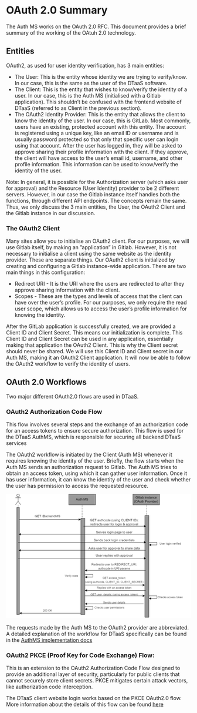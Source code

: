 # OAuth 2.0 Summary

The Auth MS works on the OAuth 2.0 RFC. This
document provides a brief summary of
the working of the OAtuh 2.0 technology.

## Entities

OAuth2, as used for user identity verification,
has 3 main entities:

- The User: This is the entity whose identity
  we are trying to verify/know. In our case,
  this is the same as the user of the DTaaS software.
- The Client: This is the entity that wishes to know/verify the identity
  of a user. In our case, this is the Auth MS (initialised with a Gitlab
  application). This shouldn’t be confused with the frontend website of
  DTaaS (referred to as Client in the previous section).
- The OAuth2 Identity Provider: This is the entity that allows the client
  to know the identity of the user. In our case, this is GitLab. Most
  commonly, users have an existing, protected account with this entity.
  The account is registered using a unique key,
  like an email ID or username and is usually
  password protected so that only that specific user
  can login using that account. After the user has logged in, they will
  be asked to approve sharing their profile information with the client.
  If they approve, the client will have access
  to the user’s email id, username, and other
  profile information. This information can be used to
  know/verify the identity of the user.

Note: In general, it is possible for the
Authorization server (which asks
user for approval) and the Resource (User Identity)
provider to be 2 different
servers. However, in our case the Gitlab instance
itself handles both the
functions, through different API endpoints.
The concepts remain the same.
Thus, we only discuss the 3 main entities, the User,
the OAuth2 Client and
the Gitlab instance in our discussion.

### The OAuth2 Client

Many sites allow you to initialise
an OAuth2 client. For our purposes,
we will use Gitlab itself, by making
an ”application” in Gitlab. However,
it is not necessary to initialise a client
using the same website as the identity provider.
These are separate things.
Our OAuth2 client is initialized by creating
and configuring a Gitlab
instance-wide application.
There are two main things in this configuration:

- Redirect URI - It is the URI where the users
  are redirected to after
  they approve sharing information
  with the client.
- Scopes - These are the types and levels
  of access that the client can
  have over the user’s profile.
  For our purposes, we only require the
  read user scope, which allows us
  to access the user’s profile information
  for knowing the identity.

After the GitLab application is successfully
created, we are provided a
Client ID and Client Secret.
This means our initialization is complete.
This Client ID and Client Secret can be used
in any application, essentially making
that application the OAuth2 Client.
This is why the Client secret should
never be shared. We will use this Client ID
and Client secret in our Auth
MS, making it an OAuth2 Client application.
It will now be able to follow
the OAuth2 workflow to verify the identity of users.

## OAuth 2.0 Workflows

Two major different OAuth2.0 flows are used in DTaaS.

### OAuth2 Authorization Code Flow

This flow involves several steps and
the exchange of an authorization code
for an access tokens to ensure secure authorization.
This flow is used for the DTaaS AuthMS,
which is responsible for securing
all backend DTaaS services

The OAuth2 workflow is initiated by the
Client (Auth MS) whenever it
requires knowing the identity of the user.
Briefly, the flow starts when the
Auth MS sends an authorization request to Gitlab.
The Auth MS tries to
obtain an access token, using which it can gather
user information. Once it
has user information, it can know the identity of
the user and check whether
the user has permission to access the requested resource.

![alt text](oauth2-workflow.png)

The requests made by the Auth MS to
the OAuth2 provider
are abbreviated. A detailed explanation
of the workflow for
DTaaS specifically can be found in the
[AuthMS implementation docs](AUTHMS.md)

### OAuth2 PKCE (Proof Key for Code Exchange) Flow:

This is an extension to the OAuth2
Authorization Code Flow designed to
provide an additional layer of security,
particularly for public clients
that cannot securely store client secrets.
PKCE mitigates certain attack vectors,
like authorization code interception.

The DTaaS client website login works
based on the PKCE OAuth2.0 flow.
More information about the details of
this flow can be found
[here](https://auth0.com/docs/get-started/authentication-and-authorization-flow/authorization-code-flow-with-pkce)